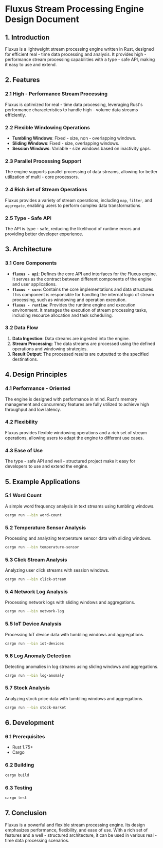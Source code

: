 # Fluxus Stream Processing Engine Design Document

## 1. Introduction

Fluxus is a lightweight stream processing engine written in Rust, designed for efficient real - time data processing and analysis. It provides high - performance stream processing capabilities with a type - safe API, making it easy to use and extend.

## 2. Features

### 2.1 High - Performance Stream Processing

Fluxus is optimized for real - time data processing, leveraging Rust's performance characteristics to handle high - volume data streams efficiently.

### 2.2 Flexible Windowing Operations

- **Tumbling Windows**: Fixed - size, non - overlapping windows.
- **Sliding Windows**: Fixed - size, overlapping windows.
- **Session Windows**: Variable - size windows based on inactivity gaps.

### 2.3 Parallel Processing Support

The engine supports parallel processing of data streams, allowing for better utilization of multi - core processors.

### 2.4 Rich Set of Stream Operations

Fluxus provides a variety of stream operations, including `map`, `filter`, and `aggregate`, enabling users to perform complex data transformations.

### 2.5 Type - Safe API

The API is type - safe, reducing the likelihood of runtime errors and providing better developer experience.

## 3. Architecture

### 3.1 Core Components

- **`fluxus - api`**: Defines the core API and interfaces for the Fluxus engine. It serves as the contract between different components of the engine and user applications.
- **`fluxus - core`**: Contains the core implementations and data structures. This component is responsible for handling the internal logic of stream processing, such as windowing and operation execution.
- **`fluxus - runtime`**: Provides the runtime engine and execution environment. It manages the execution of stream processing tasks, including resource allocation and task scheduling.

### 3.2 Data Flow

1. **Data Ingestion**: Data streams are ingested into the engine.
2. **Stream Processing**: The data streams are processed using the defined operations and windowing strategies.
3. **Result Output**: The processed results are outputted to the specified destinations.

## 4. Design Principles

### 4.1 Performance - Oriented

The engine is designed with performance in mind. Rust's memory management and concurrency features are fully utilized to achieve high throughput and low latency.

### 4.2 Flexibility

Fluxus provides flexible windowing operations and a rich set of stream operations, allowing users to adapt the engine to different use cases.

### 4.3 Ease of Use

The type - safe API and well - structured project make it easy for developers to use and extend the engine.

## 5. Example Applications

### 5.1 Word Count
A simple word frequency analysis in text streams using tumbling windows.
```bash
cargo run --bin word-count
```

### 5.2 Temperature Sensor Analysis
Processing and analyzing temperature sensor data with sliding windows.
```bash
cargo run --bin temperature-sensor
```

### 5.3 Click Stream Analysis

Analyzing user click streams with session windows.

```bash
cargo run --bin click-stream
```

### 5.4 Network Log Analysis

Processing network logs with sliding windows and aggregations.

```bash
cargo run --bin network-log
```

### 5.5 IoT Device Analysis

Processing IoT device data with tumbling windows and aggregations.

```bash
cargo run --bin iot-devices
```

### 5.6 Log Anomaly Detection

Detecting anomalies in log streams using sliding windows and aggregations.

```bash
cargo run --bin log-anomaly
```

### 5.7 Stock Analysis

Analyzing stock price data with tumbling windows and aggregations.

```bash
cargo run --bin stock-market
```


## 6. Development

### 6.1 Prerequisites

- Rust 1.75+
- Cargo

### 6.2 Building

```bash
cargo build
```

### 6.3 Testing

```bash
cargo test
```

## 7. Conclusion

Fluxus is a powerful and flexible stream processing engine. Its design emphasizes performance, flexibility, and ease of use. With a rich set of features and a well - structured architecture, it can be used in various real - time data processing scenarios.
